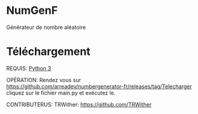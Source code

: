 # NumGenF
Générateur de nombre aléatoire

# Téléchargement

REQUIS:
[Python 3](https://python.org/)

OPÉRATION:
Rendez vous sur https://github.com/arreadev/numbergenerator-fr/releases/tag/Telecharger cliquez sur le fichier main.py et exécutez le.

CONTRIBUTERUS:
TRWither: https://github.com/TRWither